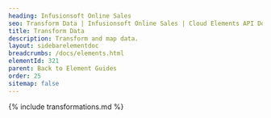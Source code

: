```yaml
---
heading: Infusionsoft Online Sales
seo: Transform Data | Infusionsoft Online Sales | Cloud Elements API Docs
title: Transform Data
description: Transform and map data.
layout: sidebarelementdoc
breadcrumbs: /docs/elements.html
elementId: 321
parent: Back to Element Guides
order: 25
sitemap: false
---
```


{% include transformations.md %}
